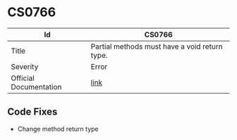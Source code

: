 # CS0766

| Id                     | CS0766                                                            |
| ---------------------- | ----------------------------------------------------------------- |
| Title                  | Partial methods must have a void return type\.                    |
| Severity               | Error                                                             |
| Official Documentation | [link](http://docs.microsoft.com/en-us/dotnet/csharp/misc/cs0766) |

## Code Fixes

* Change method return type
